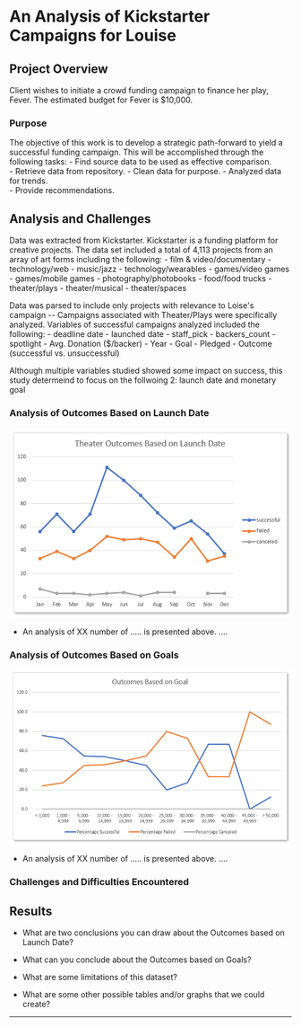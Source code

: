 # An Analysis of Kickstarter Campaigns for Louise

## Project Overview
Client wishes to initiate a crowd funding campaign to finance her play, Fever. The estimated budget for Fever is $10,000.  

### Purpose
The objective of this work is to develop a strategic path-forward to yield a successful funding campaign.  This will be accomplished through the following tasks:
     - Find source data to be used as effective comparison.  
     - Retrieve data from repository.
     - Clean data for purpose. 
     - Analyzed data for trends.  
     - Provide recommendations.  

## Analysis and Challenges
Data was extracted from Kickstarter.  Kickstarter is a funding platform for creative projects.  The data set included a total of 4,113 projects from an array of art forms including the following: 
     - film & video/documentary
     - technology/web
     - music/jazz
     - technology/wearables
     - games/video games
     - games/mobile games
     - photography/photobooks
     - food/food trucks
     - theater/plays
     - theater/musical
     - theater/spaces

Data was parsed to include only projects with relevance to Loise's campaign -- Campaigns associated with Theater/Plays were specifically analyzed.  Variables of successful campaigns analyzed included the following: 
     - deadline date
     - launched date
     - staff_pick
     - backers_count
     - spotlight
     - Avg. Donation ($/backer)
     - Year
     - Goal
     - Pledged
     - Outcome (successful vs. unsuccessful)

Although multiple variables studied showed some impact on success, this study determeind to focus on the follwoing 2:  launch date and monetary goal


### Analysis of Outcomes Based on Launch Date

![Theater_Outcomes_vs_Launch.PNG](https://github.com/MikeHankinson/kickstarter-analysis/blob/master/Theater_Outcomes_vs_Launch.PNG)

- An analysis of XX number of ..... is presented above.  ....

### Analysis of Outcomes Based on Goals

![Outcomes_vs_Goals.PNG](https://github.com/MikeHankinson/kickstarter-analysis/blob/master/Outcomes_vs_Goals.PNG)

- An analysis of XX number of ..... is presented above.  ....

### Challenges and Difficulties Encountered

## Results

- What are two conclusions you can draw about the Outcomes based on Launch Date?

- What can you conclude about the Outcomes based on Goals?

- What are some limitations of this dataset?

- What are some other possible tables and/or graphs that we could create?






-----------------------------------------------------------------------------------------------------------
